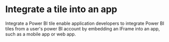 # Integrate a tile into an app
Integrate a Power BI tile enable application developers to integrate Power BI tiles from a user's power BI account by embedding an IFrame into an app, such as a mobile app or web app. 
